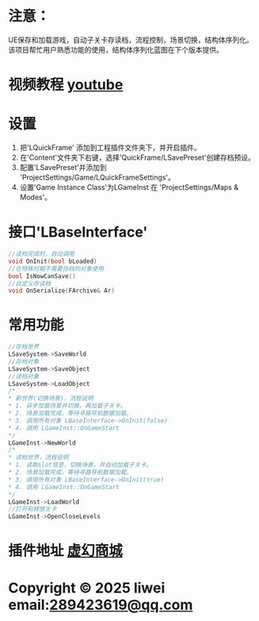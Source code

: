 # 注意： 
 UE保存和加载游戏，自动子关卡存读档，流程控制，场景切换，结构体序列化。
 该项目帮忙用户熟悉功能的使用，结构体序列化蓝图在下个版本提供。

# 视频教程 [youtube](https://www.youtube.com/watch?v=mHXQYDZ_rW4)

# 设置
 1. 把'LQuickFrame' 添加到工程插件文件夹下，并开启插件。
 2. 在'Content'文件夹下右键，选择'QuickFrame/LSavePreset'创建存档预设。
 3. 配置'LSavePreset'并添加到 'ProjectSettings/Game/LQuickFrameSettings'。
 4. 设置'Game Instance Class'为LGameInst 在 'ProjectSettings/Maps & Modes'。

# 接口'LBaseInterface'
 ```c++
 //读档完成时，自动调用 
 void OnInit(bool bLoaded)
 //在特殊时期不需要存档的对象使用
 bool IsNowCanSave()
 //自定义存读档
 void OnSerialize(FArchive& Ar)
 ```

# 常用功能
 ```C++
 //存档世界
 LSaveSystem->SaveWorld
 //存档对象
 LSaveSystem->SaveObject
 //读档对象
 LSaveSystem->LoadObject
 /* 
 * 新世界(切换场景)，流程说明
 * 1. 异步加载场景并切换，再加载子关卡。
 * 2. 场景加载完成，等待寻路导航数据加载。
 * 3. 调用所有对象 LBaseInterface->OnInit(false)
 * 4. 调用 LGameInst::OnGameStart
 */
 LGameInst->NewWorld
 /*
 * 读档世界，流程说明
 * 1. 读取slot信息，切换场景，并自动加载子关卡。
 * 2. 场景加载完成，等待寻路导航数据加载。
 * 3. 调用所有对象 LBaseInterface->OnInit(true)
 * 4. 调用 LGameInst::OnGameStart
 */
 LGameInst->LoadWorld
 //打开和释放关卡
 LGameInst->OpenCloseLevels
 ```

# 插件地址 [虚幻商城](https://www.fab.com/listings/72639c17-68d0-4e4a-8f92-0f0c3efb2b12)

# Copyright © 2025 liwei   email:289423619@qq.com